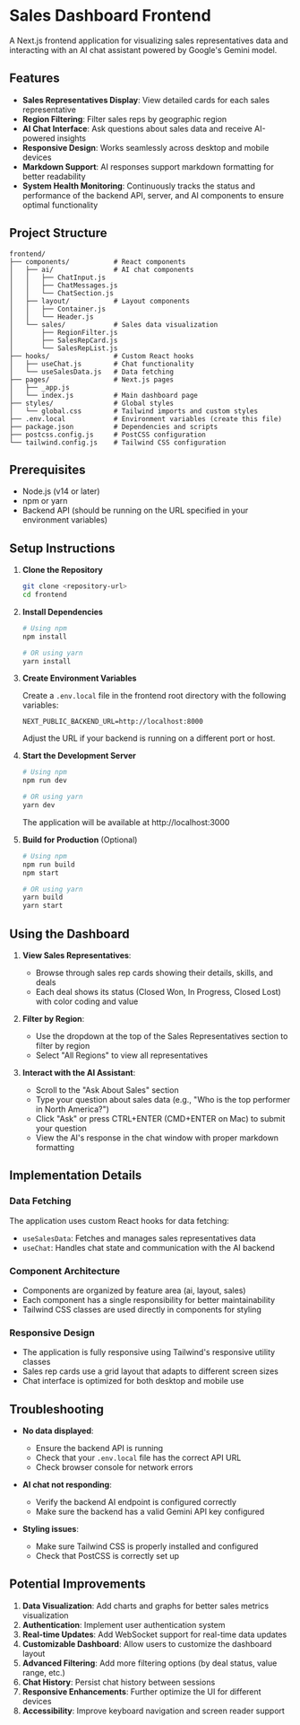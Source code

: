 # Sales Dashboard Frontend

A Next.js frontend application for visualizing sales representatives data and interacting with an AI chat assistant powered by Google's Gemini model.

## Features

- **Sales Representatives Display**: View detailed cards for each sales representative
- **Region Filtering**: Filter sales reps by geographic region
- **AI Chat Interface**: Ask questions about sales data and receive AI-powered insights
- **Responsive Design**: Works seamlessly across desktop and mobile devices
- **Markdown Support**: AI responses support markdown formatting for better readability
- **System Health Monitoring**: Continuously tracks the status and performance of the backend API, server, and AI components to ensure optimal functionality

## Project Structure

```
frontend/
├── components/           # React components
│   ├── ai/               # AI chat components
│   │   ├── ChatInput.js
│   │   ├── ChatMessages.js
│   │   └── ChatSection.js
│   ├── layout/           # Layout components
│   │   ├── Container.js
│   │   └── Header.js
│   └── sales/            # Sales data visualization
│       ├── RegionFilter.js
│       ├── SalesRepCard.js
│       └── SalesRepList.js
├── hooks/                # Custom React hooks
│   ├── useChat.js        # Chat functionality
│   └── useSalesData.js   # Data fetching
├── pages/                # Next.js pages
│   ├── _app.js
│   └── index.js          # Main dashboard page
├── styles/               # Global styles
│   └── global.css        # Tailwind imports and custom styles
├── .env.local            # Environment variables (create this file)
├── package.json          # Dependencies and scripts
├── postcss.config.js     # PostCSS configuration
└── tailwind.config.js    # Tailwind CSS configuration
```

## Prerequisites

- Node.js (v14 or later)
- npm or yarn
- Backend API (should be running on the URL specified in your environment variables)

## Setup Instructions

1. **Clone the Repository**

   ```bash
   git clone <repository-url>
   cd frontend
   ```

2. **Install Dependencies**

   ```bash
   # Using npm
   npm install

   # OR using yarn
   yarn install
   ```

3. **Create Environment Variables**

   Create a `.env.local` file in the frontend root directory with the following variables:

   ```
   NEXT_PUBLIC_BACKEND_URL=http://localhost:8000
   ```

   Adjust the URL if your backend is running on a different port or host.

4. **Start the Development Server**

   ```bash
   # Using npm
   npm run dev

   # OR using yarn
   yarn dev
   ```

   The application will be available at http://localhost:3000

5. **Build for Production** (Optional)

   ```bash
   # Using npm
   npm run build
   npm start

   # OR using yarn
   yarn build
   yarn start
   ```

## Using the Dashboard

1. **View Sales Representatives**:
   - Browse through sales rep cards showing their details, skills, and deals
   - Each deal shows its status (Closed Won, In Progress, Closed Lost) with color coding and value

2. **Filter by Region**:
   - Use the dropdown at the top of the Sales Representatives section to filter by region
   - Select "All Regions" to view all representatives

3. **Interact with the AI Assistant**:
   - Scroll to the "Ask About Sales" section
   - Type your question about sales data (e.g., "Who is the top performer in North America?")
   - Click "Ask" or press CTRL+ENTER (CMD+ENTER on Mac) to submit your question
   - View the AI's response in the chat window with proper markdown formatting

## Implementation Details

### Data Fetching

The application uses custom React hooks for data fetching:

- `useSalesData`: Fetches and manages sales representatives data
- `useChat`: Handles chat state and communication with the AI backend

### Component Architecture

- Components are organized by feature area (ai, layout, sales)
- Each component has a single responsibility for better maintainability
- Tailwind CSS classes are used directly in components for styling

### Responsive Design

- The application is fully responsive using Tailwind's responsive utility classes
- Sales rep cards use a grid layout that adapts to different screen sizes
- Chat interface is optimized for both desktop and mobile use

## Troubleshooting

- **No data displayed**: 
  - Ensure the backend API is running
  - Check that your `.env.local` file has the correct API URL
  - Check browser console for network errors

- **AI chat not responding**: 
  - Verify the backend AI endpoint is configured correctly
  - Make sure the backend has a valid Gemini API key configured

- **Styling issues**: 
  - Make sure Tailwind CSS is properly installed and configured
  - Check that PostCSS is correctly set up

## Potential Improvements

1. **Data Visualization**: Add charts and graphs for better sales metrics visualization
2. **Authentication**: Implement user authentication system
3. **Real-time Updates**: Add WebSocket support for real-time data updates
4. **Customizable Dashboard**: Allow users to customize the dashboard layout
5. **Advanced Filtering**: Add more filtering options (by deal status, value range, etc.)
6. **Chat History**: Persist chat history between sessions
7. **Responsive Enhancements**: Further optimize the UI for different devices
8. **Accessibility**: Improve keyboard navigation and screen reader support